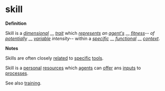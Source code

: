 # skill

**Definition**

Skill is a [_dimensional_](https://github.com/gcassel/Modular-Organization-Terminology/blob/master/terms/dimension.md) __ [_trait_](https://github.com/gcassel/Modular-Organization-Terminology/blob/master/terms/trait.md) which [_represents_](https://github.com/gcassel/Modular-Organization-Terminology/blob/master/terms/represent.md) _an_ [_agent's_](https://github.com/gcassel/Modular-Organization-Terminology/blob/master/terms/agent.md) __ [_fitness_](https://github.com/gcassel/Modular-Organization-Terminology/blob/master/terms/fit.md)_-- of_ [_potentially_](https://github.com/gcassel/Modular-Organization-Terminology/blob/master/terms/potential.md) __ [_variable_](https://github.com/gcassel/Modular-Organization-Terminology/blob/master/terms/variable.md) _intensity_-- within a [_specific_](https://github.com/gcassel/Modular-Organization-Terminology/blob/master/terms/specific.md) __ [_functional_](https://github.com/gcassel/Modular-Organization-Terminology/blob/master/terms/function.md) __ [_context_](https://github.com/gcassel/Modular-Organization-Terminology/blob/master/terms/context.md).

**Notes**

Skills are often closely [related](https://github.com/gcassel/Modular-Organization-Terminology/blob/master/terms/relate.md) to [specific](https://github.com/gcassel/Modular-Organization-Terminology/blob/master/terms/specific.md) [tools](https://github.com/gcassel/Modular-Organization-Terminology/blob/master/terms/tool.md).

Skill is a [personal](https://github.com/gcassel/Modular-Organization-Terminology/blob/master/terms/personal.md) [resources](https://github.com/gcassel/Modular-Organization-Terminology/blob/master/terms/resource.md) which [agents](https://github.com/gcassel/Modular-Organization-Terminology/blob/master/terms/agent.md) can [offer](https://github.com/gcassel/Modular-Organization-Terminology/blob/master/terms/offer.md) ans [inputs](https://github.com/gcassel/Modular-Organization-Terminology/blob/master/terms/input.md) to [processes](https://github.com/gcassel/Modular-Organization-Terminology/blob/master/terms/process.md).

See also [training](https://github.com/gcassel/Modular-Organization-Terminology/blob/master/terms/training.md).
